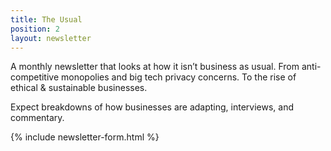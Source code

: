```yaml
---
title: The Usual
position: 2
layout: newsletter
---
```


A monthly newsletter that looks at how it isn’t business as usual. From anti-competitive monopolies and big tech privacy concerns. To the rise of ethical & sustainable businesses.

Expect breakdowns of how businesses are adapting, interviews, and commentary.

{% include newsletter-form.html %}
